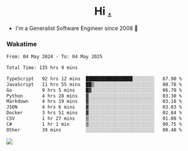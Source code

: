 <h1 align="center">Hi <a href="https://www.hackerrank.com/erasmosaraujo">.</a></h1>
 
- I'm a Generalist Software Engineer  since 2008 🚀
<!--  
<p align="left">
  <a href="https://github.com/erasmosoares/github-readme-stats">
    <img
      align="center"
      src="https://github-readme-stats.vercel.app/api/top-langs/?username=erasmosoares&theme=radical&layout=compact"
    />
  </a>
  <a href="https://github.com/erasmosoares/github-readme-stats">
    [![Harlok's WakaTime stats](https://github-readme-stats.vercel.app/api/wakatime?username=ffflabs)](https://github.com/anuraghazra/github-readme-stats)
  </a>
</p>

<!--
 ### Repo 
 
<p align="left">
 <a href="https://github.com/erasmosoares/github-readme-stats">
    <img
      align="center"
      height="165"
      src="https://github-readme-stats.vercel.app/api/pin?username=erasmosoares&repo=sample-node&title_color=fff&icon_color=f9f9f9&text_color=9f9f9f&bg_color=151515"
    />
  </a>
  <a href="https://github.com/erasmosoares/github-readme-stats">
    <img
      align="center"
      height="165"
      src="https://github-readme-stats.vercel.app/api/pin?username=erasmosoares&repo=sample-node&title_color=fff&icon_color=f9f9f9&text_color=9f9f9f&bg_color=151515"
    />
  </a>
</p>
-->

 ### Wakatime 

<!--START_SECTION:waka-->

```txt
From: 04 May 2024 - To: 04 May 2025

Total Time: 135 hrs 9 mins

TypeScript   92 hrs 12 mins  █████████████████░░░░░░░░   67.90 %
JavaScript   11 hrs 55 mins  ██▒░░░░░░░░░░░░░░░░░░░░░░   08.78 %
Go           9 hrs 5 mins    █▓░░░░░░░░░░░░░░░░░░░░░░░   06.70 %
Python       4 hrs 28 mins   ▓░░░░░░░░░░░░░░░░░░░░░░░░   03.30 %
Markdown     4 hrs 19 mins   ▓░░░░░░░░░░░░░░░░░░░░░░░░   03.18 %
JSON         4 hrs 6 mins    ▓░░░░░░░░░░░░░░░░░░░░░░░░   03.03 %
Docker       3 hrs 51 mins   ▓░░░░░░░░░░░░░░░░░░░░░░░░   02.84 %
CSV          1 hr 27 mins    ▒░░░░░░░░░░░░░░░░░░░░░░░░   01.08 %
C#           1 hr 1 min      ▒░░░░░░░░░░░░░░░░░░░░░░░░   00.75 %
Other        39 mins         ░░░░░░░░░░░░░░░░░░░░░░░░░   00.48 %
```

<!--END_SECTION:waka-->

![](https://komarev.com/ghpvc/?username=erasmosoares&color=brightgreen)
